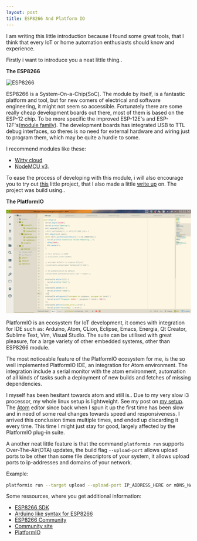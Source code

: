 ```yaml
---
layout: post
title: ESP8266 And Platform IO
---
```


I am writing this little introduction because I found some great tools, that I think that every IoT or home automation enthusiasts should know and experience.

Firstly i want to introduce you a neat little thing..

**The ESP8266**

![ESP8266](/images/2016/03/esp8266.jpg)

ESP8266 is a System-On-a-Chip(SoC). The module by itself, is a fantastic platform and tool, but for new comers of electrical and software engineering, it might not seem so accessible. Fortunately there are some really cheap development boards out there, most of them is based on the ESP-12 chip. To be more specific the improved ESP-12E's and ESP-12F's([module family](http://www.esp8266.com/wiki/doku.php?id=esp8266-module-family)). The development boards has integrated USB to TTL debug interfaces, so theres is no need for external hardware and wiring just to program them, which may be quite a hurdle to some.

I recommend modules like these:

- [Witty cloud](http://www.aliexpress.com/af/witty-cloud.html)
- [NodeMCU v3](http://www.aliexpress.com/wholesale?catId=0&initiative_id=SB_20160403065815&SearchText=NodeMCU+v3).

To ease the process of developing with this module, i will also encourage you to try out [this](https://github.com/cnHeider/pio) little project, that I also made a little [write up](http://cnheider.net/2016/04/03/ProbeIO.html) on. The project was build using..

**The PlatformIO**

![PlatformIO](/images/2016/03/platformio.png)

PlatformIO is an ecosystem for IoT development, it comes with integration for IDE such as: Arduino, Atom, CLion, Eclipse, Emacs, Energia, Qt Creator, Sublime Text, Vim, Visual Studio. The suite can be utilised with great pleasure, for a large variety of other embedded systems, other than ESP8266 module.

The most noticeable feature of the PlatformIO ecosystem for me, is the so well implemented PlatformIO IDE, an integration for Atom environment. The integration include a serial monitor with the atom environment, automation of all kinds of tasks such a deployment of new builds and fetches of missing dependencies.

I myself has been hesitant towards atom and still is.. Due to my very slow i3 processor, my whole linux setup is lightweight. See my post on [my setup](http://cnheider.net/2016/03/06/dotConfig.html). The [Atom](http://atom.io) editor since back when I spun it up the first time has been slow and in need of some real changes towards speed and responsiveness. I arrived this conclusion times multiple times, and ended up discarding it every time. This time I might just stay for good, largely affected by the PlatformIO plug-in suite.

A another neat little feature is that the command `platformio run` supports Over-The-Air(OTA) updates, the build flag `--upload-port` allows upload ports to be other than some file descriptors of your system, it allows upload ports to ip-addresses and domains of your network.

Example:

```bash
platformio run --target upload --upload-port IP_ADDRESS_HERE or mDNS_NAME.local
```

Some ressources, where you get additional information:

- [ESP8266 SDK](https://github.com/pfalcon/esp-open-sdk)
- [Arduino like syntax for ESP8266](https://github.com/esp8266/Arduino)
- [ESP8266 Community](http://esp8266.net/)
- [Community site](http://www.esp8266.com/)
- [PlatformIO](https://github.com/platformio)
